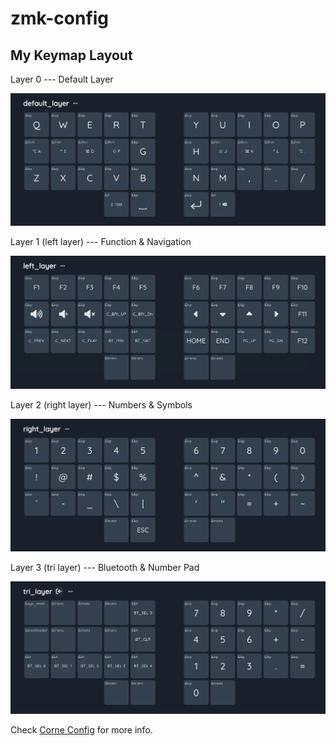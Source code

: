 # zmk-config

## My Keymap Layout

Layer 0 --- Default Layer

![Layer 0](./img/default.png)

Layer 1 (left layer) --- Function & Navigation

![Layer 1](./img/left.png)

Layer 2 (right layer) --- Numbers & Symbols

![Layer 2](./img/right.png)

Layer 3 (tri layer) --- Bluetooth & Number Pad

![Layer 3](./img/tri.png)

Check [Corne Config](https://github.com/yshenfab/zmk-corne) for more info.
